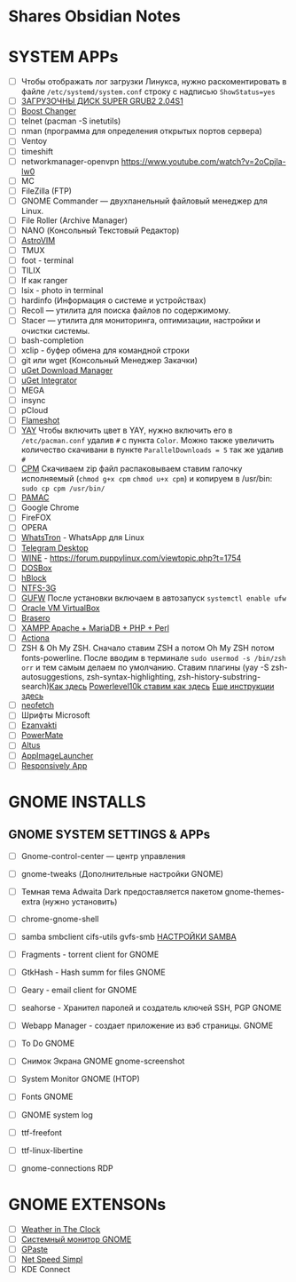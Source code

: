 # Shares Obsidian Notes

# SYSTEM APPs

- [ ] Чтобы отображать лог загрузки Линукса, нужно раскоментировать в файле `/etc/systemd/system.conf` строку с надписью `ShowStatus=yes`
- [ ] [ЗАГРУЗОЧНЫ ДИСК SUPER GRUB2 2.04S1](https://www.supergrubdisk.org/category/download/supergrub2diskdownload/super-grub2-disk-stable/ "Это iso загрузочного диска для испорченных загрузок установленных систем линукс")
- [ ] [Boost Changer](https://github.com/nbebaw/boostchanger "Управляет турбонаддувом процессора и настройками скорости процессора")
- [ ] telnet (pacman -S inetutils)
- [ ] nman (программа для определения открытых портов сервера)
- [ ] Ventoy
- [ ] timeshift
- [ ] networkmanager-openvpn https://www.youtube.com/watch?v=2oCpjla-lw0
- [ ] MC
- [ ] FileZilla (FTP)
- [ ] GNOME Commander — двухпанельный файловый менеджер для Linux.
- [ ] File Roller (Archive Manager)
- [ ] NANO (Консольный Текстовый Редактор)
- [ ] [AstroVIM](https://www.youtube.com/watch?v=LKnuIazeiM4 "Это полноценная ИДЕ на основе NeoVIM со всеми нужными плагинами")
- [ ] TMUX
- [ ] foot - terminal
- [ ] TILIX
- [ ] lf как ranger
- [ ] lsix - photo in terminal
- [ ] hardinfo (Информация о системе и устройствах)
- [ ] Recoll — утилита для поиска файлов по содержимому. 
- [ ] Stacer — утилита для мониторинга, оптимизации, настройки и очистки системы.
- [ ] bash-completion
- [ ] xclip - буфер обмена для командной строки
- [ ] git или wget (Консольный Менеджер Закачки)
- [ ] [uGet Download Manager](https://ugetdm.com/ "Консольный и Графический Менеджер Закачки и Торрента")
- [ ] [uGet Integrator](https://github.com/ugetdm/uget-integrator "Интегрируйте uGet Download Manager с Google Chrome, Chromium, Opera, Vivaldi и Mozilla Firefox")
- [ ] MEGA 
- [ ] insync
- [ ] pCloud
- [ ] [Flameshot](https://github.com/flameshot-org/flameshot "Мощное, но простое в использовании программное обеспечение для создания скриншотов")
- [ ] [YAY](https://github.com/Jguer/yay "Помощник установки пакета из AUR") Чтобы включить цвет в YAY, нужно включить его в `/etc/pacman.conf` удалив `#` с пункта `Color`. Можно также увеличить количество скачивани в пункте `ParallelDownloads = 5` так же удалив `#`
- [ ] [CPM](https://github.com/willeccles/cpm "Обертка для менеджеров пакетов, для всех диструбутивов одинаковые команды.") Скачиваем zip файл распаковываем ставим галочку исполняемый (`chmod g+x cpm` `chmod u+x cpm`) и копируем в /usr/bin: `sudo cp cpm /usr/bin/`
- [ ] [PAMAC](https://gitlab.manjaro.org/applications/pamac "Графический менеджер пакетов для Arch Linux с поддержкой Alpm, AUR, Appstream, Flatpak и Snap")
- [ ] Google Chrome
- [ ] FireFOX
- [ ] OPERA
- [ ] [WhatsTron](https://vjba.github.io/whatstron "это настольный клиент WhatsApp для Linux, созданный с помощью Electron.") - WhatsApp для Linux
- [ ] [Telegram Desktop](https://desktop.telegram.org)
- [ ] [WINE](https://github.com/ferion11/Wine_Appimage "Appimage for Wine 32bits from PlayOnLinux - You can run on no-multilib system") - https://forum.puppylinux.com/viewtopic.php?t=1754
- [ ] [DOSBox](https://www.dosbox.com/)
- [ ] [hBlock](https://github.com/hectorm/hblock "Блокировщик рекламы и вредоносных доменов. Делает записи в /etc/hosts файле. После установки hBlock следует запустить в терминале: $ sudo hblock")
- [ ] [NTFS-3G](https://wiki.archlinux.org/title/NTFS-3G_%28%D0%A0%D1%83%D1%81%D1%81%D0%BA%D0%B8%D0%B9%29 "Поддержка NTFS томов")
- [ ] [GUFW](http://gufw.org/ "FireWall для Linux") После установки включаем в автозапуск `systemctl enable ufw`
- [ ] [Oracle VM VirtualBox](https://www.virtualbox.org/ "Мощный продукт виртуализации x86 и AMD64/Intel64 для корпоративного и домашнего использования.")
- [ ] [Brasero](https://pingvinus.ru/program/brasero "Brasero — программа для записи дисков в Linux. Обладает всеми необходимыми функциями для записи и копирования дисков. Программа Brasero может записывать обычные CD/DVD диски с данными, звуковые диски, видеопроекты, образы дисков (iso и cue), копировать и форматировать диски.")
- [ ] [XAMPP Apache + MariaDB + PHP + Perl](https://www.apachefriends.org/ru/index.html "OpenServer для Linux")
- [ ] [Actiona](https://github.com/Jmgr/actiona "Макросы для Linux. Actiona - это инструмент автоматизации, который позволяет вам выполнять множество действий на вашем компьютере, таких как эмуляция щелчков мыши, нажатия клавиш, отображения окон сообщений, редактирования текстовых файлов и т. Д. Задачи можно создавать с помощью простого редактора или с помощью программирования EcmaScript (JavaScript). язык для дополнительной настройки. Actiona является кроссплатформенной.")
- [ ] ZSH & Oh My ZSH. Сначало ставим ZSH а потом Oh My ZSH потом fonts-powerline. После вводим в терминале `sudo usermod -s /bin/zsh orr` и тем самым делаем по умолчанию. Ставим плагины (yay -S zsh-autosuggestions, zsh-syntax-highlighting, zsh-history-substring-search)[Как здесь](https://medium.com/macoclock/enhance-your-terminal-with-manjaros-zsh-config-ecada5b2897d) [Powerlevel10k ставим как здесь](https://gist.github.com/kevin-smets/8568070) [Еще инструкции здесь](https://habr.com/ru/post/323496/) 
- [ ] [neofetch](https://github.com/dylanaraps/neofetch "Neofetch отображает информацию о вашей операционной системе в терминале, программном и аппаратном обеспечении в эстетичном и визуально приятном виде. Для того чтобы неофетч запускался при открытии терминала нужно в конце файла ~/.bashrc или ~/.zshrc прописать neofetch. Дальше в конфиге неофетча можно скрыть или показать поля для отображения в терминале. Файл конфигурации содается при первом старте неофетч и находится в : ~/.config/neofetch/config.conf")
- [ ] Шрифты Microsoft
- [ ] [Ezanvakti](https://github.com/fbostanci/ezanvakti "GNU/Linux icin ezan vakti bildirici")
- [ ] [PowerMate](https://github.com/stefansundin/powermate-linux)
- [ ] [Altus](https://github.com/amanharwara/altus "Altus использует созданный GitHub фреймворк Electron, чтобы обернуть WhatsApp Web и добавить в него дополнительные функции.")
- [ ] [AppImageLauncher](joplin://x-callback-url/openNote?id=fabc4251115544d39e580e698cc2cae9)
- [ ] [Responsively App](https://responsively.app/download "Разрабатывайте адаптивные веб-приложения в 5 раз быстрее!")

# **GNOME INSTALLS**

## GNOME SYSTEM SETTINGS & APPs

- [ ] Gnome-control-center — центр управления
- [ ] gnome-tweaks (Дополнительные настройки GNOME)
- [ ] Темная тема Adwaita Dark предоставляется пакетом gnome-themes-extra (нужно установить)
- [ ] chrome-gnome-shell
- [ ] samba smbclient cifs-utils gvfs-smb [НАСТРОЙКИ SAMBA](:/a602a80044d04e96985794158b339d87)
- [ ] Fragments - torrent client for GNOME
- [ ] GtkHash - Hash summ for files GNOME
- [ ] Geary - email client for GNOME
- [ ] seahorse - Хранител паролей и создатель ключей SSH, PGP GNOME
- [ ] Webapp Manager - создает приложение из вэб страницы. GNOME
- [ ] To Do GNOME
- [ ] Снимок Экрана GNOME gnome-screenshot
- [ ] System Monitor GNOME (HTOP)
- [ ] Fonts GNOME
- [ ] GNOME system log
- [ ] ttf-freefont
- [ ] ttf-linux-libertine
- [ ] gnome-connections RDP


# GNOME EXTENSONs

- [ ] [Weather in The Clock](https://github.com/JasonLG1979/gnome-shell-extension-weather-in-the-clock/ "Отображение текущей погоды в часах.")
- [ ] [Системный монитор GNOME](https://github.com/mgalgs/gnome-shell-system-monitor-applet "Отображение информации в строке состояния GNOME (память, процессор, скорость интернета и т.д.")
- [ ] [GPaste](https://www.imagination-land.org/tags/GPaste.html "Система управления буфером обмена для GNOME 40 - (Clipboard management system)")
- [ ] [Net Speed Simpl](https://github.com/prateekmedia/netspeedsimplified "Это на тот случай если хочется видеть только скорость интернета  строке состояния рядом с часами.")
- [ ] KDE Connect
